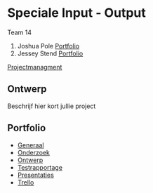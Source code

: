 # Speciale Input - Output
Team 14
1. Joshua Pole  [Portfolio](https://23588.hosts.ma-cloud.nl/)
2. Jessey Stend [Portfolio](https://22351.hosts.ma-cloud.nl/)

[Projectmanagment](https://trello.com/b/s2YklCTU/projectgamelab) <Trello scrumboard bijvoorbeeld>

## Ontwerp
Beschrijf hier kort jullie project

## Portfolio

* [Generaal](https://drive.google.com/drive/u/0/folders/1_psvB2sHf1jGJt2STFgHuVnwN2IoPduy)
* [Onderzoek](https://docs.google.com/document/d/1VKK6yHnHQjxMLSdVrzA-sQkBtxAPOI-4UhY69gf3rD8/edit)
* [Ontwerp](https://docs.google.com/document/d/1VYxuNew3J8u7xUdatMITWamLIHOLChAZfbm2_dE48ZE/edit)
* [Testrapportage](https://docs.google.com/document/d/156BVBIURTpxDA_felh3uWky4jq4C7hNc717tztQzOac/edit)
* [Presentaties](https://drive.google.com/drive/u/0/folders/1zIaT_-KLLO2Pn118-BZqjCuoe4zAEHGO)
* [Trello](https://trello.com/b/s2YklCTU/projectgamelab)

